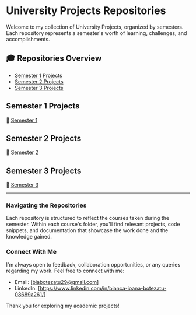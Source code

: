 # University Projects Repositories

Welcome to my collection of University Projects, organized by semesters. Each repository represents a semester's worth of learning, challenges, and accomplishments.
## 🎓 Repositories Overview

- [Semester 1 Projects](#semester-1-projects)
- [Semester 2 Projects](#semester-2-projects)
- [Semester 3 Projects](#semester-3-projects)

## Semester 1 Projects

🔗 [Semester 1](https://github.com/biancabotezatu2909/Semester-1)

## Semester 2 Projects

🔗 [Semester 2](https://github.com/biancabotezatu2909/Semester-2)

## Semester 3 Projects

🔗 [Semester 3](https://github.com/biancabotezatu2909/Semester-3)

---

### Navigating the Repositories

Each repository is structured to reflect the courses taken during the semester. Within each course's folder, you'll find relevant projects, code snippets, and documentation that showcase the work done and the knowledge gained.

### Connect With Me

I'm always open to feedback, collaboration opportunities, or any queries regarding my work. Feel free to connect with me:

- Email: [biabotezatu29@gmail.com]
- LinkedIn: [https://www.linkedin.com/in/bianca-ioana-botezatu-08689a261/]

Thank you for exploring my academic projects!
